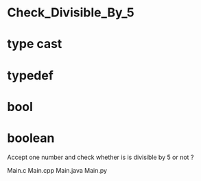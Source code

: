 # Check_Divisible_By_5
# type cast
# typedef
# bool
# boolean

Accept one number and check whether is is divisible by 5 or not ?

Main.c
Main.cpp
Main.java
Main.py

